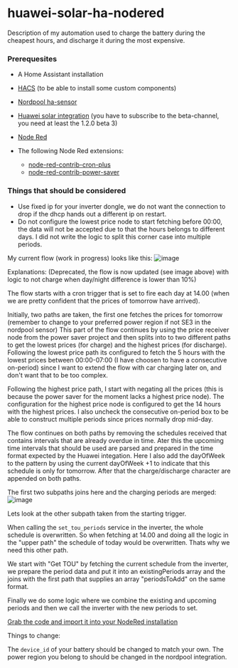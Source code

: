 # huawei-solar-ha-nodered
Description of my automation used to charge the battery during the cheapest hours, and discharge it during the most expensive.

### Prerequesites

* A Home Assistant installation 
* [HACS](https://hacs.xyz/) (to be able to install some custom components)
* [Nordpool ha-sensor](https://github.com/custom-components/nordpool)
* [Huawei solar integration](https://github.com/wlcrs/huawei_solar/) (you have to subscribe to the beta-channel, you need at least the 1.2.0 beta 3)
* [Node Red](https://community.home-assistant.io/t/home-assistant-community-add-on-node-red/55023)

* The following Node Red extensions:
  - [node-red-contrib-cron-plus](https://flows.nodered.org/node/node-red-contrib-cron-plus)
  - [node-red-contrib-power-saver](powersaver.no/)
  
### Things that should be considered
* Use fixed ip for your inverter dongle, we do not want the connection to drop if the dhcp hands out a different ip on restart.
* Do not configure the lowest price node to start fetching before 00:00, the data will not be accepted due to that the hours belongs to different days. I did not write the logic to split this corner case into multiple periods.

My current flow (work in progress) looks like this:
![image](https://user-images.githubusercontent.com/123237/210044718-5bca2fbb-fec6-436a-b75b-ce3c28fbfc70.png)


Explanations: (Deprecated, the flow is now updated (see image above) with logic to not charge when day/night difference is lower than 10%)

The flow starts with a cron trigger that is set to fire each day at 14.00 (when we are pretty confident that the prices of tomorrow have arrived).

Initially, two paths are taken, the first one fetches the prices for tomorrow (remember to change to your preferred power region if not SE3 in the nordpool sensor)
This part of the flow continues by using the price receiver node from the power saver project and then splits into to two different paths to get the lowest prices (for charge) and the highest prices (for discharge). Following the lowest price path its configured to fetch the 5 hours with the lowest prices between 00:00-07:00 (I have choosen to have a consecutive on-period) since I want to extend the flow with car charging later on, and don't want that to be too complex. 

Following the highest price path, I start with negating all the prices (this is because the power saver for the moment lacks a highest price node). The configuration for the highest price node is configured to get the 14 hours with the highest prices. I also uncheck the consecutive on-period box to be able to construct multiple periods since prices normally drop mid-day.

The flow continues on both paths by removing the schedules received that contains intervals that are already overdue in time. Ater this the upcoming time intervals that should be used are parsed and prepared in the time format expected by the Huawei integation. Here I also add the dayOfWeek to the pattern by using the current dayOfWeek +1 to indicate that this schedule is only for tomorrow. After that the charge/discharge character are appended on both paths.

The first two subpaths joins here and the charging periods are merged:
![image](https://user-images.githubusercontent.com/123237/209925671-35bb3af3-c2f1-45e9-b974-f826a554888f.png)

Lets look at the other subpath taken from the starting trigger.

When calling the ```set_tou_periods``` service in the inverter, the whole schedule is overwritten. So when fetching at 14.00 and doing all the logic in the "upper path" the schedule of today would be overwritten. Thats why we need this other path.

We start with "Get TOU" by fetching the current schedule from the inverter, we prepare the period data and put it into an existingPeriods array and the joins with the first path that supplies an array "periodsToAdd" on the same format. 

Finally we do some logic where we combine the existing and upcoming periods and then we call the inverter with the new periods to set.


[Grab the code and import it into your NodeRed installation](tou-node-red.json)

Things to change:

The ```device_id``` of your battery should be changed to match your own.
The power region you belong to should be changed in the nordpool integration.






